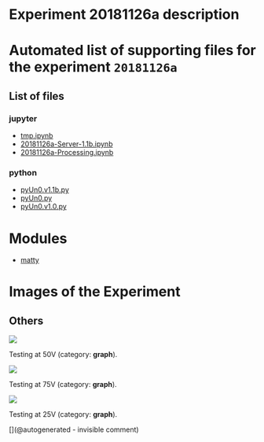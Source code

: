 # Experiment 20181126a description





# Automated list of supporting files for the __experiment `20181126a`__

## List of files

### jupyter

* [tmp.ipynb](/tmp.ipynb)
* [20181126a-Server-1.1b.ipynb](/matty/20181126a/20181126a-Server-1.1b.ipynb)
* [20181126a-Processing.ipynb](/matty/20181126a/20181126a-Processing.ipynb)


### python

* [pyUn0.v1.1b.py](/matty/20181126a/pyUn0s/pyUn0.v1.1b.py)
* [pyUn0.py](/matty/20181126a/pyUn0.py)
* [pyUn0.v1.0.py](/matty/20181126a/pyUn0s/pyUn0.v1.0.py)





# Modules

* [matty](/matty/)




# Images of the Experiment

## Others

![](/matty/20181126a/images/20181126a-2.jpg)

Testing at 50V (category: __graph__).

![](/matty/20181126a/images/20181126a-1.jpg)

Testing at 75V (category: __graph__).

![](/matty/20181126a/images/20181126a-3.jpg)

Testing at 25V (category: __graph__).










[](@autogenerated - invisible comment)
